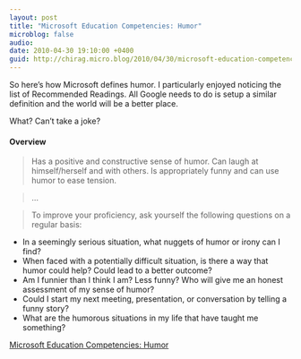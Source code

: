 ```yaml
---
layout: post
title: "Microsoft Education Competencies: Humor"
microblog: false
audio: 
date: 2010-04-30 19:10:00 +0400
guid: http://chirag.micro.blog/2010/04/30/microsoft-education-competencies.html
---
```

<p>So here’s how Microsoft defines humor. I particularly enjoyed noticing the list of Recommended Readings. All Google needs to do is setup a similar definition and the world will be a better place.</p>
<p>What? Can’t take a joke?</p>
<h4>Overview</h4>
<blockquote>Has a positive and constructive sense of humor. Can laugh at himself/herself and with others. Is appropriately funny and can use humor to ease tension.</blockquote>
<blockquote>…</blockquote>
<blockquote>To improve your proficiency, ask yourself the following questions on a regular basis:</blockquote>
<ul>
<li>In a seemingly serious situation, what nuggets of humor or irony can I find?</li>
<li>When faced with a potentially difficult situation, is there a way that humor could help? Could lead to a better outcome?</li>
<li>Am I funnier than I think I am? Less funny? Who will give me an honest assessment of my sense of humor?</li>
<li>Could I start my next meeting, presentation, or conversation by telling a funny story?</li>
<li>What are the humorous situations in my life that have taught me something?</li>
</ul>
<p><a href="http://www.microsoft.com/education/competencies/humor.mspx" target="_blank">Microsoft Education Competencies: Humor</a></p>
